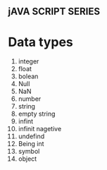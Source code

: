
## jAVA SCRIPT SERIES
 # Data types
1. integer
2. float 
3. bolean 
4. Null 
5. NaN
6. number
7. string 
8. empty string 
9. infint 
10. infinit nagetive 
11. undefind
12. Being int 
13. symbol
15. object
 